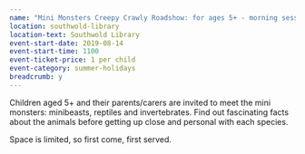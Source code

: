 ```yaml
---
name: "Mini Monsters Creepy Crawly Roadshow: for ages 5+ - morning session"
location: southwold-library
location-text: Southwold Library
event-start-date: 2019-08-14
event-start-time: 1100
event-ticket-price: 1 per child
event-category: summer-holidays
breadcrumb: y
---
```


Children aged 5+ and their parents/carers are invited to meet the mini monsters: minibeasts, reptiles and invertebrates. Find out fascinating facts about the animals before getting up close and personal with each species.

Space is limited, so first come, first served.
